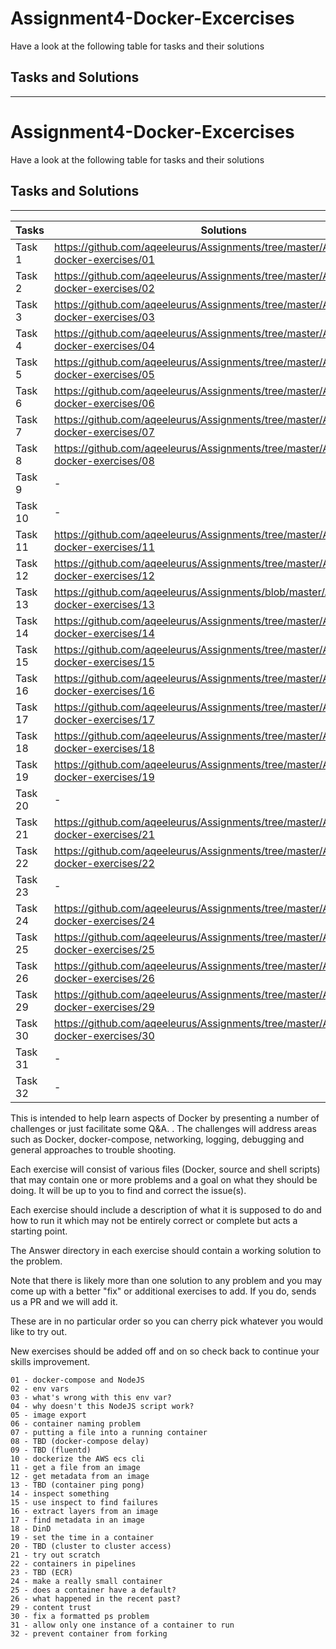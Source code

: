 
# Assignment4-Docker-Excercises
Have a look at the following table for tasks and their solutions
## Tasks and Solutions
---

# Assignment4-Docker-Excercises
Have a look at the following table for tasks and their solutions
## Tasks and Solutions
---

| Tasks | Solutions |
| ------ | ------ |
| Task 1 | https://github.com/aqeeleurus/Assignments/tree/master/Assignment4-docker-exercises/01 |
| Task 2 | https://github.com/aqeeleurus/Assignments/tree/master/Assignment4-docker-exercises/02 |
| Task 3 | https://github.com/aqeeleurus/Assignments/tree/master/Assignment4-docker-exercises/03 |
| Task 4 | https://github.com/aqeeleurus/Assignments/tree/master/Assignment4-docker-exercises/04 |
| Task 5 | https://github.com/aqeeleurus/Assignments/tree/master/Assignment4-docker-exercises/05 |
| Task 6 | https://github.com/aqeeleurus/Assignments/tree/master/Assignment4-docker-exercises/06 |
| Task 7 | https://github.com/aqeeleurus/Assignments/tree/master/Assignment4-docker-exercises/07 |
| Task 8 | https://github.com/aqeeleurus/Assignments/tree/master/Assignment4-docker-exercises/08 |
| Task 9 | - |
| Task 10 | - |
| Task 11 | https://github.com/aqeeleurus/Assignments/tree/master/Assignment4-docker-exercises/11 |
| Task 12 | https://github.com/aqeeleurus/Assignments/tree/master/Assignment4-docker-exercises/12 |
| Task 13 | https://github.com/aqeeleurus/Assignments/blob/master/Assignment4-docker-exercises/13 |
| Task 14 | https://github.com/aqeeleurus/Assignments/tree/master/Assignment4-docker-exercises/14 |
| Task 15 | https://github.com/aqeeleurus/Assignments/tree/master/Assignment4-docker-exercises/15 |
| Task 16 | https://github.com/aqeeleurus/Assignments/tree/master/Assignment4-docker-exercises/16 |
| Task 17 | https://github.com/aqeeleurus/Assignments/tree/master/Assignment4-docker-exercises/17 |
| Task 18 | https://github.com/aqeeleurus/Assignments/tree/master/Assignment4-docker-exercises/18 |
| Task 19 | https://github.com/aqeeleurus/Assignments/tree/master/Assignment4-docker-exercises/19 |
| Task 20 | - |
| Task 21 | https://github.com/aqeeleurus/Assignments/tree/master/Assignment4-docker-exercises/21 |
| Task 22 | https://github.com/aqeeleurus/Assignments/tree/master/Assignment4-docker-exercises/22 |
| Task 23 | - |
| Task 24 | https://github.com/aqeeleurus/Assignments/tree/master/Assignment4-docker-exercises/24 |
| Task 25 | https://github.com/aqeeleurus/Assignments/tree/master/Assignment4-docker-exercises/25 |
| Task 26 | https://github.com/aqeeleurus/Assignments/tree/master/Assignment4-docker-exercises/26 |
| Task 29 | https://github.com/aqeeleurus/Assignments/tree/master/Assignment4-docker-exercises/29 |
| Task 30 | https://github.com/aqeeleurus/Assignments/tree/master/Assignment4-docker-exercises/30 |
| Task 31 | - |
| Task 32 | - |

This is intended to help learn aspects of Docker by presenting a number of challenges or just facilitate some Q&A.
.
The challenges will address areas such as Docker, docker-compose, networking, logging, debugging and general approaches to trouble shooting.

Each exercise will consist of various files (Docker, source and shell scripts) that may contain one or more problems and a goal on what they should be doing.
It will be up to you to find and correct the issue(s).

Each exercise should include a description of what it is supposed to do and how to run it which may not be entirely correct or complete but acts a starting point.

The Answer directory in each exercise should contain a working solution to the problem.

Note that there is likely more than one solution to any problem and you may come up with a better "fix" or additional exercises to add.
If you do, sends us a PR and we will add it.

These are in no particular order so you can cherry pick whatever you would like to try out.

New exercises should be added off and on so check back to continue your skills improvement.

    01 - docker-compose and NodeJS
    02 - env vars
    03 - what's wrong with this env var?
    04 - why doesn't this NodeJS script work?
    05 - image export
    06 - container naming problem
    07 - putting a file into a running container
    08 - TBD (docker-compose delay)
    09 - TBD (fluentd)
    10 - dockerize the AWS ecs cli
    11 - get a file from an image
    12 - get metadata from an image
    13 - TBD (container ping pong)
    14 - inspect something
    15 - use inspect to find failures
    16 - extract layers from an image
    17 - find metadata in an image
    18 - DinD
    19 - set the time in a container
    20 - TBD (cluster to cluster access)
    21 - try out scratch
    22 - containers in pipelines
    23 - TBD (ECR)
    24 - make a really small container
    25 - does a container have a default?
    26 - what happened in the recent past?
    29 - content trust
    30 - fix a formatted ps problem
    31 - allow only one instance of a container to run
    32 - prevent container from forking

